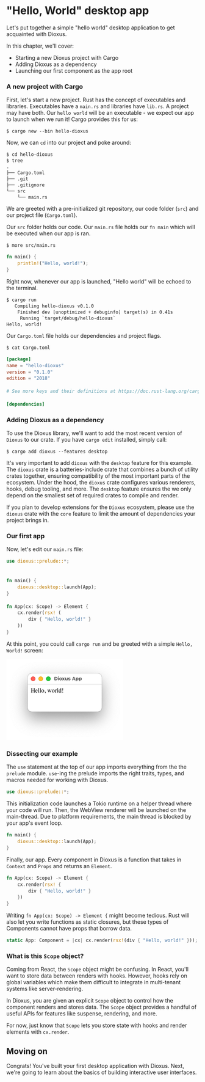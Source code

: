# "Hello, World" desktop app

Let's put together a simple "hello world" desktop application to get acquainted with Dioxus. 

In this chapter, we'll cover:

- Starting a new Dioxus project with Cargo
- Adding Dioxus as a dependency
- Launching our first component as the app root

### A new project with Cargo

First, let's start a new project. Rust has the concept of executables and libraries. Executables have a `main.rs` and libraries have `lib.rs`. A project may have both. Our `hello world` will be an executable - we expect our app to launch when we run it! Cargo provides this for us:

```shell
$ cargo new --bin hello-dioxus
```

Now, we can `cd` into our project and poke around:

```shell
$ cd hello-dioxus
$ tree
.
├── Cargo.toml
├── .git
├── .gitignore
└── src
    └── main.rs
```

We are greeted with a pre-initialized git repository, our code folder (`src`) and our project file (`Cargo.toml`).

Our `src` folder holds our code. Our `main.rs` file holds our `fn main` which will be executed when our app is ran.

```shell
$ more src/main.rs
```

```rust
fn main() {
    println!("Hello, world!");
}
```

Right now, whenever our app is launched, "Hello world" will be echoed to the terminal.

```shell
$ cargo run
   Compiling hello-dioxus v0.1.0
    Finished dev [unoptimized + debuginfo] target(s) in 0.41s
     Running `target/debug/hello-dioxus`
Hello, world!
```

Our `Cargo.toml` file holds our dependencies and project flags.

```shell
$ cat Cargo.toml
```

```toml
[package]
name = "hello-dioxus"
version = "0.1.0"
edition = "2018"

# See more keys and their definitions at https://doc.rust-lang.org/cargo/reference/manifest.html

[dependencies]

```

### Adding Dioxus as a dependency

To use the Dioxus library, we'll want to add the most recent version of `Dioxus` to our crate. If you have `cargo edit` installed, simply call:

```shell
$ cargo add dioxus --features desktop
```

It's very important to add `dioxus` with the `desktop` feature for this example. The `dioxus` crate is a batteries-include crate that combines a bunch of utility crates together, ensuring compatibility of the most important parts of the ecosystem. Under the hood, the `dioxus` crate configures various renderers, hooks, debug tooling, and more. The `desktop` feature ensures the we only depend on the smallest set of required crates to compile and render.

If you plan to develop extensions for the `Dioxus` ecosystem, please use the `dioxus` crate with the `core` feature to limit the amount of dependencies your project brings in.

### Our first app

Now, let's edit our `main.rs` file:

```rust
use dioxus::prelude::*;


fn main() {
    dioxus::desktop::launch(App);
}

fn App(cx: Scope) -> Element {
    cx.render(rsx! (
        div { "Hello, world!" }
    ))
}
```

At this point, you could call `cargo run` and be greeted with a simple `Hello, World!` screen:

![hello world](images/helloworld.png)

### Dissecting our example

The `use` statement at the top of our app imports everything from the the `prelude` module. `use`-ing the prelude imports the right traits, types, and macros needed for working with Dioxus.

```rust
use dioxus::prelude::*;
```

This initialization code launches a Tokio runtime on a helper thread where your code will run. Then, the WebView renderer will be launched on the main-thread. Due to platform requirements, the main thread is blocked by your app's event loop.

```rust
fn main() {
    dioxus::desktop::launch(App);
}
```

Finally, our app. Every component in Dioxus is a function that takes in `Context` and `Props` and returns an `Element`.

```rust
fn App(cx: Scope) -> Element {
    cx.render(rsx! {
        div { "Hello, world!" }
    })    
}
```

Writing `fn App(cx: Scope) -> Element {` might become tedious. Rust will also let you write functions as static closures, but these types of Components cannot have props that borrow data.

```rust
static App: Component = |cx| cx.render(rsx!(div { "Hello, world!" }));
```

### What is this `Scope` object?

Coming from React, the `Scope` object might be confusing. In React, you'll want to store data between renders with hooks. However, hooks rely on global variables which make them difficult to integrate in multi-tenant systems like server-rendering. 

In Dioxus, you are given an explicit `Scope` object to control how the component renders and stores data. The `Scope` object provides a handful of useful APIs for features like suspense, rendering, and more.

For now, just know that `Scope` lets you store state with hooks and render elements with `cx.render`.

## Moving on

Congrats! You've built your first desktop application with Dioxus. Next, we're going to learn about the basics of building interactive user interfaces.



